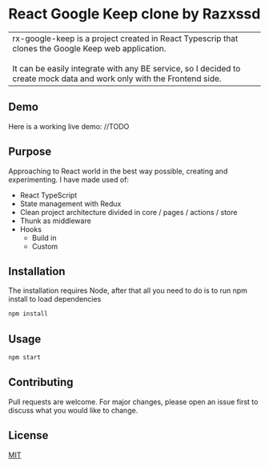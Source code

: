 # React Google Keep clone by Razxssd

<table>
<tr>
<td>
  rx-google-keep is a project created in React Typescrip that clones the Google Keep web application.<br/><br/>
  It can be easily integrate with any BE service, so I decided to create mock data and work only with the Frontend side.
</td>
</tr>
</table>

## Demo

Here is a working live demo: //TODO

## Purpose

Approaching to React world in the best way possible, creating and experimenting.
I have made used of:
- React TypeScript
- State management with Redux
- Clean project architecture divided in core / pages / actions / store
- Thunk as middleware
- Hooks
    - Build in
    - Custom
  
## Installation

The installation requires Node, after that all you need to do is to run npm install to load dependencies
```bash
npm install
```

## Usage

```bash
npm start
```

## Contributing

Pull requests are welcome. For major changes, please open an issue first to discuss what you would like to change.

## License

[MIT](https://choosealicense.com/licenses/mit/)
